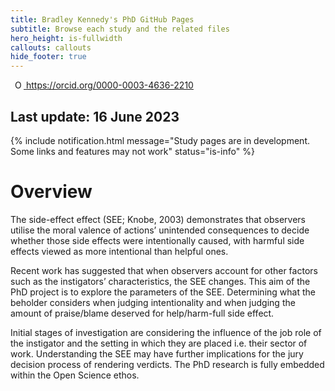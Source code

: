 ```yaml
---
title: Bradley Kennedy's PhD GitHub Pages
subtitle: Browse each study and the related files
hero_height: is-fullwidth
callouts: callouts
hide_footer: true
---
```

<a
id="cy-effective-orcid-url"
class="underline"
    href="https://orcid.org/0000-0003-4636-2210"
    target="orcid.widget"
    rel="me noopener noreferrer"
    style="vertical-align: top">
    <img
    src="https://orcid.org/sites/default/files/images/orcid_16x16.png"
    style="width: 1em; margin-inline-start: 0.5em"
    alt="ORCID iD icon"/>
    https://orcid.org/0000-0003-4636-2210
</a>
    
## Last update: 16 June 2023
{% include notification.html
message="Study pages are in development. Some links and features may not work"
status="is-info" %}

# Overview

The side-effect effect (SEE; Knobe, 2003) demonstrates that observers utilise the moral valence of actions’ unintended consequences to decide whether those side effects were intentionally caused, with harmful side effects viewed as more intentional than helpful ones.

Recent work has suggested that when observers account for other factors such as the instigators’ characteristics, the SEE changes. This aim of the PhD project is to explore the parameters of the SEE. Determining what the beholder considers when judging intentionality and when judging the amount of praise/blame deserved for help/harm-full side effect.

Initial stages of investigation are considering the influence of the job role of the instigator and the setting in which they are placed i.e. their sector of work. Understanding the SEE may have further implications for the jury decision process of rendering verdicts. The PhD research is fully embedded within the Open Science ethos.

<script src="//cdn.jsdelivr.net/npm/sweetalert2@11"></script>
<script src="{{ site.baseurl }}/assets/js/popup.js" type="text/javascript"></script>
